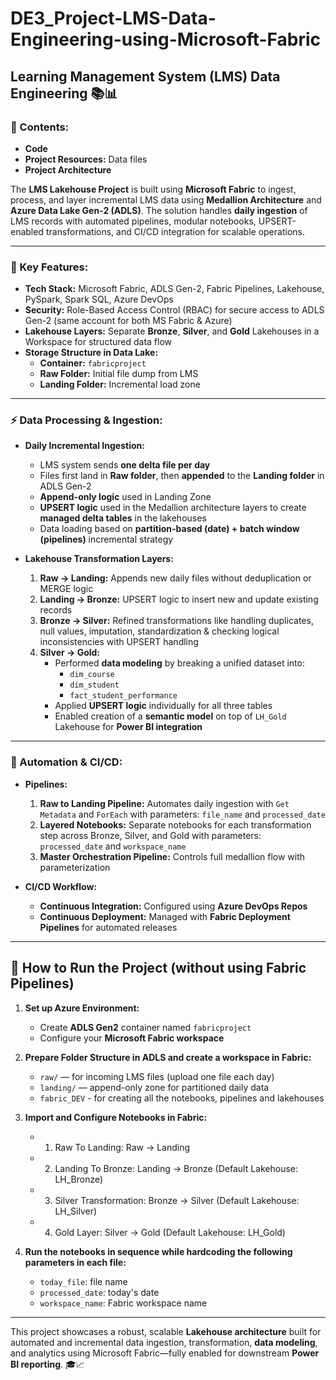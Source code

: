 # DE3_Project-LMS-Data-Engineering-using-Microsoft-Fabric

## Learning Management System (LMS) Data Engineering 📚📊

### 📑 Contents:
- **Code**
- **Project Resources:** Data files
- **Project Architecture**

The **LMS Lakehouse Project** is built using **Microsoft Fabric** to ingest, process, and layer incremental LMS data using **Medallion Architecture** and **Azure Data Lake Gen-2 (ADLS)**. The solution handles **daily ingestion** of LMS records with automated pipelines, modular notebooks, UPSERT-enabled transformations, and CI/CD integration for scalable operations.

---

### 🚀 Key Features:

- **Tech Stack:** Microsoft Fabric, ADLS Gen-2, Fabric Pipelines, Lakehouse, PySpark, Spark SQL, Azure DevOps  
- **Security:** Role-Based Access Control (RBAC) for secure access to ADLS Gen-2 (same account for both MS Fabric & Azure)
- **Lakehouse Layers:** Separate **Bronze**, **Silver**, and **Gold** Lakehouses in a Workspace for structured data flow  
- **Storage Structure in Data Lake:**
  - **Container:** `fabricproject`
  - **Raw Folder:** Initial file dump from LMS
  - **Landing Folder:** Incremental load zone

---

### ⚡ Data Processing & Ingestion:

- **Daily Incremental Ingestion:**
  - LMS system sends **one delta file per day**
  - Files first land in **Raw folder**, then **appended** to the **Landing folder** in ADLS Gen-2
  - **Append-only logic** used in Landing Zone
  - **UPSERT logic** used in the Medallion architecture layers to create **managed delta tables** in the lakehouses
  - Data loading based on **partition-based (date) + batch window (pipelines)** incremental strategy

- **Lakehouse Transformation Layers:**
  1. **Raw → Landing:** Appends new daily files without deduplication or MERGE logic
  2. **Landing → Bronze:** UPSERT logic to insert new and update existing records
  3. **Bronze → Silver:** Refined transformations like handling duplicates, null values, imputation, standardization & checking logical inconsistencies with UPSERT handling
  4. **Silver → Gold:** 
     - Performed **data modeling** by breaking a unified dataset into:
       - `dim_course`
       - `dim_student`
       - `fact_student_performance`
     - Applied **UPSERT logic** individually for all three tables
     - Enabled creation of a **semantic model** on top of `LH_Gold` Lakehouse for **Power BI integration**

---

### 🔄 Automation & CI/CD:

- **Pipelines:**
  1. **Raw to Landing Pipeline:** Automates daily ingestion with `Get Metadata` and `ForEach` with parameters: `file_name` and `processed_date`
  2. **Layered Notebooks:** Separate notebooks for each transformation step across Bronze, Silver, and Gold with parameters: `processed_date` and `workspace_name`
  3. **Master Orchestration Pipeline:** Controls full medallion flow with parameterization

- **CI/CD Workflow:**
  - **Continuous Integration:** Configured using **Azure DevOps Repos**
  - **Continuous Deployment:** Managed with **Fabric Deployment Pipelines** for automated releases

---

## 📌 How to Run the Project (without using Fabric Pipelines)

1. **Set up Azure Environment:**
   - Create **ADLS Gen2** container named `fabricproject`
   - Configure your **Microsoft Fabric workspace**

2. **Prepare Folder Structure in ADLS and create a workspace in Fabric:**
   - `raw/` — for incoming LMS files (upload one file each day)
   - `landing/` — append-only zone for partitioned daily data
   - `fabric_DEV` - for creating all the notebooks, pipelines and lakehouses

3. **Import and Configure Notebooks in Fabric:**
   - 01. Raw To Landing: Raw → Landing  
   - 02. Landing To Bronze: Landing → Bronze (Default Lakehouse: LH_Bronze)
   - 03. Silver Transformation: Bronze → Silver  (Default Lakehouse: LH_Silver)
   - 04. Gold Layer: Silver → Gold  (Default Lakehouse: LH_Gold)

4. **Run the notebooks in sequence while hardcoding the following parameters in each file:**
   - `today_file`: file name
   - `processed_date`: today's date
   - `workspace_name`: Fabric workspace name

---

This project showcases a robust, scalable **Lakehouse architecture** built for automated and incremental data ingestion, transformation, **data modeling**, and analytics using Microsoft Fabric—fully enabled for downstream **Power BI reporting**. 🎓📈
